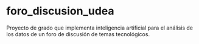 # foro_discusion_udea
Proyecto de grado que implementa inteligencia artificial para el análisis de los datos de un foro de discusión de temas tecnológicos.

